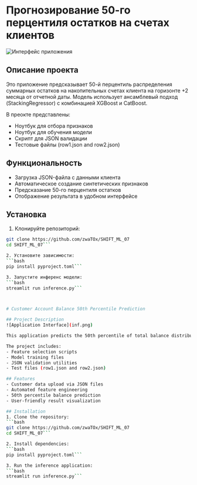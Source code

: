 # Прогнозирование 50-го перцентиля остатков на счетах клиентов
![Интерфейс приложения](inf.png)
## Описание проекта
Это приложение предсказывает 50-й перцентиль распределения суммарных остатков на накопительных счетах клиента на горизонте +2 месяца от отчетной даты. Модель использует ансамблевый подход (StackingRegressor) с комбинацией XGBoost и CatBoost. 

В преокте представлены:
- Ноутбук для отбора признаков
- Ноутбук для обучения модели
- Скрипт для JSON валидации 
- Тестовые файлы (row1.json and row2.json)

## Функциональность
- Загрузка JSON-файла с данными клиента
- Автоматическое создание синтетических признаков
- Предсказание 50-го перцентиля остатков
- Отображение результата в удобном интерфейсе

## Установка
1. Клонируйте репозиторий:
```bash
git clone https://github.com/zwaTOx/SHIFT_ML_07
cd SHIFT_ML_07```

2. Установите зависимости:
```bash
pip install pyproject.toml```

3. Запустите инференс модели:
```bash
streamlit run inference.py```



# Customer Account Balance 50th Percentile Prediction

## Project Description
![Application Interface](inf.png)

This application predicts the 50th percentile of total balance distribution across customer savings accounts for a 2-month forecast horizon. The model uses an ensemble approach (StackingRegressor) combining XGBoost and CatBoost algorithms.

The project includes:
- Feature selection scripts
- Model training files
- JSON validation utilities
- Test files (row1.json and row2.json)

## Features
- Customer data upload via JSON files
- Automated feature engineering
- 50th percentile balance prediction
- User-friendly result visualization

## Installation
1. Clone the repository:
```bash
git clone https://github.com/zwaTOx/SHIFT_ML_07
cd SHIFT_ML_07```

2. Install dependencies:
```bash
pip install pyproject.toml```

3. Run the inference application:
```bash
streamlit run inference.py```

